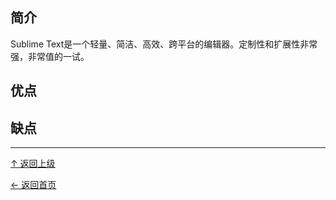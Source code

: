 ﻿
## 简介

Sublime Text是一个轻量、简洁、高效、跨平台的编辑器。定制性和扩展性非常强，非常值的一试。

## 优点

## 缺点


----
[↑ 返回上级](https://github.com/asin929/linux-software/blob/master/Text-Processing/Text-Processing.md)

[← 返回首页](https://github.com/asin929/linux-software)
